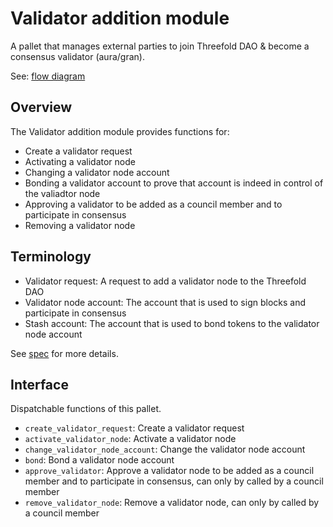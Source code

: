 # Validator addition module

A pallet that manages external parties to join Threefold DAO & become a consensus validator (aura/gran).

See: [flow diagram](./validator_request_flow.md)

## Overview

The Validator addition module provides functions for:

- Create a validator request
- Activating a validator node
- Changing a validator node account
- Bonding a validator account to prove that account is indeed in control of the valiadtor node
- Approving a validator to be added as a council member and to participate in consensus
- Removing a validator node

## Terminology

- Validator request: A request to add a validator node to the Threefold DAO
- Validator node account: The account that is used to sign blocks and participate in consensus
- Stash account: The account that is used to bond tokens to the validator node account

See [spec](./spec.md) for more details.

## Interface

Dispatchable functions of this pallet.

- `create_validator_request`: Create a validator request
- `activate_validator_node`: Activate a validator node
- `change_validator_node_account`: Change the validator node account
- `bond`: Bond a validator node account
- `approve_validator`: Approve a validator node to be added as a council member and to participate in consensus, can only by called by a council member
- `remove_validator_node`: Remove a validator node, can only by called by a council member